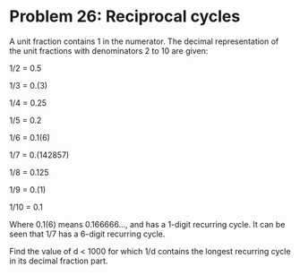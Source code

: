 # Problem 26: Reciprocal cycles
A unit fraction contains 1 in the numerator. The decimal representation of the unit fractions with denominators 2 to 10 are given:

1/2	= 	0.5

1/3	= 	0.(3)

1/4	= 	0.25

1/5	= 	0.2

1/6	= 	0.1(6)

1/7	= 	0.(142857)

1/8	= 	0.125

1/9	= 	0.(1)

1/10	= 	0.1

Where 0.1(6) means 0.166666..., and has a 1-digit recurring cycle. It can be seen that 1/7 has a 6-digit recurring cycle.

Find the value of d < 1000 for which 1/d contains the longest recurring cycle in its decimal fraction part. 
